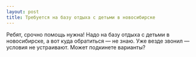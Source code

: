 ```yaml
---
layout: post 
title: Требуется на базу отдыха с детьми в новосибирске 
--- 
```

Ребят, срочно помощь нужна! Надо на базу отдыха с детьми в новосибирске, а вот куда обратиться — не знаю. Уже везде звонил — условия не устраивают. Может подкинете варианты?